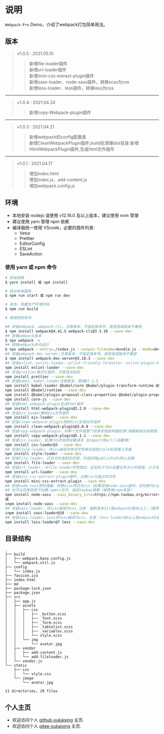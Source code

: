 # 说明

  `Webpack-Pro` Demo，介绍了webpack打包简单用法。  
  
## 版本

> v1.0.5 : 2021.05.10
>> 新增file-loader插件  
>> 新增url-loader插件  
>> 新增mini-css-extract-plugin插件  
>> 新增sass-loader、node-sass插件，转换scss为css  
>> 新增less-loader、less插件，转换less为css  

---

> v1.0.4 : 2021.04.24
>> 新增copy-Webpack-plugin插件  

---

> v1.0.3 : 2021.04.21
>> 新增webpack的config配置类  
>> 新增CleanWebpackPlugin插件,build前清理dist目录
>> 新增HtmlWebpackPlugin插件,生成html文件插件

---

> v1.0.1 : 2021.04.17
>> 增加index.html  
>> 增加index.js、add-content.js  
>> 增加webpack.config.js

## 环境

- 本地安装 nodejs 请使用 v12.16.0 及以上版本，建议使用 nvm 管理  
- 建议使用 yarn 管理 npm 依赖  
- 编译器统一使用 VScode，必要的插件列表:
  - Vetur
  - Prettier
  - EditorConfig
  - ESLint
  - SaveAction

### 使用 yarn 或 npm 命令

```bash
# 安装依赖
$ yarn install 或 npm install

# 启动本地服务
$ npm run start 或 npm run dev

# 发布，构建生产环境代码
$ npm run build

# 使用到的命令

## 安装webpack、webpack-cli，注意版本，不指定版本号，容易造成版本不兼容
$ npm install webpack@4.41.5 webpack-cli@3.3.10 --save-dev
## 查看webpack版本
$ npx webpack -v
## 使用webpack命令运行
$ npx webpack --entry=./index.js --output-filename=bundle.js --mode=development
## 安装webpaxk-dev-server,注意版本，不指定版本号，容易造成版本不兼容
$ npm install webpack-dev-server@3.10.3 --save-dev
## 安装eslint、eslint-loader、eslint-friendly-formatter、eslint-plugin-html，对源码进行质量检测
npm install eslint-loader --save-dev
## 安装prettier格式化插件，不做语法校验
npm install prettier --save-dev
## 安装babel，babel-loader注意版本，使用@7.1.5
npm install babel-loader @babel/core @babel/plugin-transform-runtime @babel/preset-env --save-dev
npm install @babel/runtime --save-dev
npm install @babel/plugin-proposal-class-properties @babel/plugin-proposal-decorators @babel/plugin-syntax-dynamic-import @babel/plugin-transform-runtime --save-dev
npm install core-js --save-dev
## 安装html-webpack-plugin生成html插件
npm install html-webpack-plugin@3.2.0 --save-dev
## 安装ejs-loader解析ejs文件插件
npm install ejs-loader --save-dev
## 安装clean-webpack-plugin清除dist生成文件插件
npm install clean-webpack-plugin@3.0.0 --save-dev
## 安装copy-webpack-plugin，将单个文件或整个目录复制到构建目录(用最新版会有报错：Compiler.getCache方法报错)
npm install copy-webpack-plugin@5.1.1 --save-dev
## 安装css-loader，处理CSS的各种加载语法（@import和url()函数等）
npm install css-loader@3 --save-dev
## 安装style-loader，将css编译为样式字符串包装成style标签插入页面
npm install style-loader --save-dev
## 安装file-loader，打包文件类型的资源，并返回其publicPath供js加载
npm install file-loader --save-dev
## 安装url-loader，与file-loader作用类似，区别在于可以设置文件大小的阀值，小于阀值返回base64编码，大于则与file-loader一样返回url
npm install url-loader --save-dev
## 安装mini-css-extract-plugin插件，分离css为独立的文件
npm install mini-css-extract-plugin --save-dev
## 安装node-sass预处理器，转换scss样式为css（如果安装node-sass超时，则切换为cnpm镜像地址）
## 也可以在根目录下创建.npmrc文件，指定taobao镜像（推荐用cnpm安装）
npm install node-sass --sass_binary_site=https://npm.taobao.org/mirrors/node-sass/ --save-dev
或
cnpm install node-sass --save-dev
## 安装sass-loader，将scss编译为css,注意：最新版本11+是webpack5版本以上；（推荐用cnpm安装）
cnpm install sass-loader@10 --save-dev
## 安装less-loader，less将less编译为css，注意：less-loader@8以上是webpack5版本以上支持；
npm install less-loader@7 less --save-dev
```

## 目录结构

``` 目录
.
├── build
│   ├── webpack.base.config.js
│   └── webpack.util.js
├── config
│   └── index.js
├── favicon.ico
├── index.html
├── md
├── package-lock.json
├── package.json
├── src
│   ├── app.js
│   ├── assets
│   │   ├── css
│   │   │   ├── _button.scss
│   │   │   ├── _font.scss
│   │   │   ├── _form.scss
│   │   │   ├── _tablelist.scss
│   │   │   ├── _variables.scss
│   │   │   └── style.scss
│   │   └── img
│   │       └── avatar.jpg
│   ├── vendor
│   │   ├── add-content.js
│   │   └── add-fileloader.js
│   └── vendor.js
└── static
    ├── css
    │   └── style.css
    └── image
        └── avatar.jpg

11 directories, 20 files

```

## 个人主页

- 欢迎访问个人 [github-xukaixing](https://github.com/xukaixing) 主页.
- 欢迎访问个人 [gitee-xukaixing](https://gitee.com/xukaixing) 主页.
